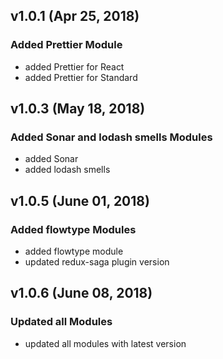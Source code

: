 ## v1.0.1 (Apr 25, 2018)

### Added Prettier Module
- added Prettier for React
- added Prettier for Standard

## v1.0.3 (May 18, 2018)

### Added Sonar and lodash smells Modules
- added Sonar
- added lodash smells

## v1.0.5 (June 01, 2018)

### Added flowtype Modules
- added flowtype module
- updated redux-saga plugin version

## v1.0.6 (June 08, 2018)

### Updated all Modules
- updated all modules with latest version